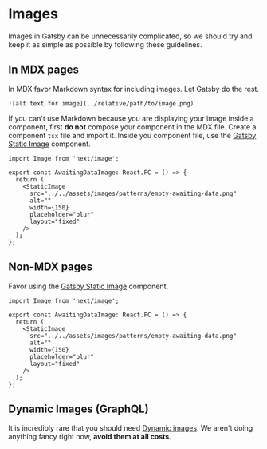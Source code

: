 # Images

Images in Gatsby can be unnecessarily complicated, so we should try and keep it as simple as possible by following these guidelines.

## In MDX pages

In MDX favor Markdown syntax for including images. Let Gatsby do the rest.

```mdx
![alt text for image](../relative/path/to/image.png)
```

If you can't use Markdown because you are displaying your image inside a component, first **do not** compose your component in the MDX file. Create a component `tsx` file and import it. Inside you component file, use the [Gatsby Static Image](https://www.gatsbyjs.com/docs/how-to/images-and-media/using-gatsby-plugin-image/#static-images) component.

```tsx
import Image from 'next/image';

export const AwaitingDataImage: React.FC = () => {
  return (
    <StaticImage
      src="../../assets/images/patterns/empty-awaiting-data.png"
      alt=""
      width={150}
      placeholder="blur"
      layout="fixed"
    />
  );
};
```

## Non-MDX pages

Favor using the [Gatsby Static Image](https://www.gatsbyjs.com/docs/how-to/images-and-media/using-gatsby-plugin-image/#static-images) component.

```tsx
import Image from 'next/image';

export const AwaitingDataImage: React.FC = () => {
  return (
    <StaticImage
      src="../../assets/images/patterns/empty-awaiting-data.png"
      alt=""
      width={150}
      placeholder="blur"
      layout="fixed"
    />
  );
};
```

## Dynamic Images (GraphQL)

It is incredibly rare that you should need [Dynamic images](https://www.gatsbyjs.com/docs/how-to/images-and-media/using-gatsby-plugin-image/#dynamic-images). We aren't doing anything fancy right now, **avoid them at all costs**.
